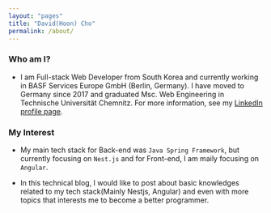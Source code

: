 ```yaml
---
layout: "pages"
title: "David(Hoon) Cho"
permalink: /about/
---
```


### Who am I?

-   I am Full-stack Web Developer from South Korea and currently working in BASF Services Europe GmbH (Berlin, Germany). I have moved to Germany since 2017 and graduated Msc. Web Engineering in Technische Universität Chemnitz. For more information, see my [LinkedIn profile page](https://www.linkedin.com/in/hoon-cho-37201224/).

### My Interest

-   My main tech stack for Back-end was `Java Spring Framework`, but currently focusing on `Nest.js` and for Front-end, I am maily focusing on `Angular`.

-   In this technical blog, I would like to post about basic knowledges related to my tech stack(Mainly Nestjs, Angular) and even with more topics that interests me to become a better programmer.
